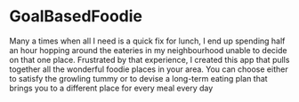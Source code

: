 # GoalBasedFoodie

Many a times when all I need is a quick fix for lunch, I end up spending half an hour hopping around the eateries in my neighbourhood unable to decide on that one place. 
Frustrated by that experience, I created this app that pulls together all the wonderful foodie places in your area.
You can choose either to satisfy the growling tummy or to devise a long-term eating plan that brings you to a different place for every meal every day
